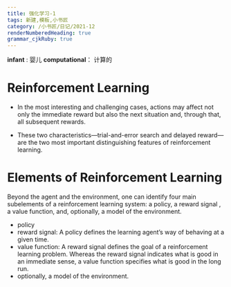 ```yaml
---
title: 强化学习-1
tags: 新建,模板,小书匠
category: /小书匠/日记/2021-12
renderNumberedHeading: true
grammar_cjkRuby: true
---
```



**infant** : 婴儿
**computational**： 计算的

# Reinforcement Learning
- In the most interesting and challenging cases, actions may affect not only the immediate reward but also the next situation and, through that, all subsequent rewards.

- These two characteristics—trial-and-error search and delayed reward—are the two most important distinguishing features of reinforcement learning.

# Elements of Reinforcement Learning
Beyond the agent and the environment, one can identify four main subelements of a reinforcement learning system: a policy, a reward signal , a value function, and, optionally, a model of the environment.
- policy
- reward signal: A policy defines the learning agent’s way of behaving at a given time.
- value function: A reward signal defines the goal of a reinforcement learning problem. Whereas the reward signal indicates what is good in an immediate sense, a value function specifies what is good in the long run.
- optionally, a model of the environment.